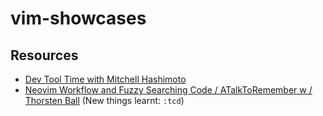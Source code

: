 vim-showcases
===

Resources
---

- [Dev Tool Time with Mitchell Hashimoto][1]
- [Neovim Workflow and Fuzzy Searching Code / ATalkToRemember w / Thorsten Ball][2] (New things learnt: `:tcd`)

<!-- Links -->
[1]: https://www.youtube.com/watch?v=LA8KF9Fs2sk&t=3s
[2]: https://www.youtube.com/watch?v=u6EKq6z0CRU&t=1648s


